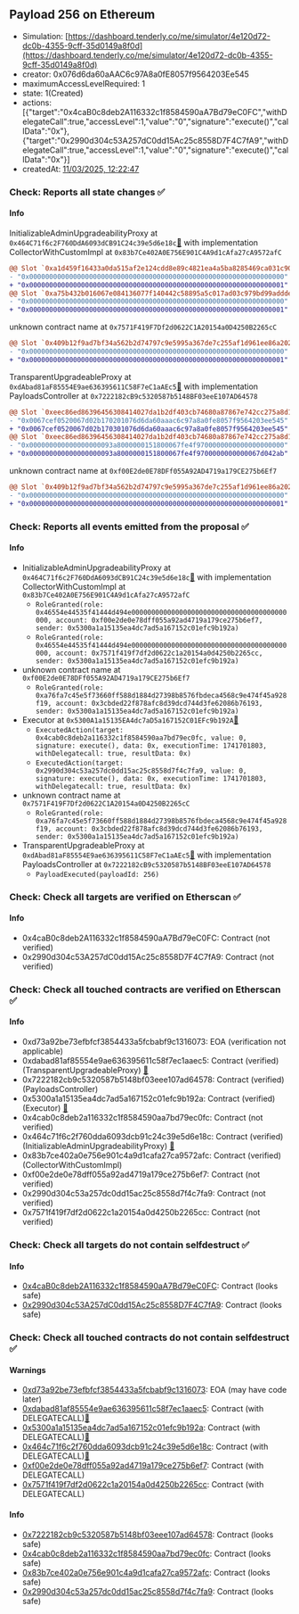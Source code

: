 ## Payload 256 on Ethereum

- Simulation: [https://dashboard.tenderly.co/me/simulator/4e120d72-dc0b-4355-9cff-35d0149a8f0d](https://dashboard.tenderly.co/me/simulator/4e120d72-dc0b-4355-9cff-35d0149a8f0d)
- creator: 0x076d6da60aAAC6c97A8a0fE8057f9564203Ee545
- maximumAccessLevelRequired: 1
- state: 1(Created)
- actions: [{"target":"0x4caB0c8deb2A116332c1f8584590aA7Bd79eC0FC","withDelegateCall":true,"accessLevel":1,"value":"0","signature":"execute()","callData":"0x"},{"target":"0x2990d304c53A257dC0dd15Ac25c8558D7F4C7fA9","withDelegateCall":true,"accessLevel":1,"value":"0","signature":"execute()","callData":"0x"}]
- createdAt: [11/03/2025, 12:22:47](https://etherscan.io/tx/0x6515c233ec04a12d3c4afddd62c6f3d4fd9cf1ebb86abaf515ab73c9bdf948d3)

### Check: Reports all state changes :white_check_mark:

#### Info


InitializableAdminUpgradeabilityProxy at `0x464C71f6c2F760DdA6093dCB91C24c39e5d6e18c`[:ghost:](https://github.com/bgd-labs/aave-address-book "AaveV2Ethereum.COLLECTOR, AaveV2EthereumAMM.COLLECTOR, AaveV2EthereumArc.COLLECTOR, AaveV3Ethereum.COLLECTOR, AaveV3EthereumEtherFi.COLLECTOR, AaveV3EthereumLido.COLLECTOR") with implementation CollectorWithCustomImpl at `0x83b7Ce402A0E756E901C4A9d1cAfa27cA9572afC`
```diff
@@ Slot `0xa1d459f16433a0da515af2e124cdd8e89c4821ea4a5ba8285469ca031c904f38` @@
- "0x0000000000000000000000000000000000000000000000000000000000000000"
+ "0x0000000000000000000000000000000000000000000000000000000000000001"
@@ Slot `0xa75b432b016067e084136077f140442c58895a5c017ad03c979bd99addde0aad` @@
- "0x0000000000000000000000000000000000000000000000000000000000000000"
+ "0x0000000000000000000000000000000000000000000000000000000000000001"
```

unknown contract name at `0x7571F419F7Df2d0622C1A20154a0D4250B2265cC`
```diff
@@ Slot `0x409b12f9ad7bf34a562b2d74797c9e5995a367de7c255af1d961ee86a2023167` @@
- "0x0000000000000000000000000000000000000000000000000000000000000000"
+ "0x0000000000000000000000000000000000000000000000000000000000000001"
```

TransparentUpgradeableProxy at `0xdAbad81aF85554E9ae636395611C58F7eC1aAEc5`[:ghost:](https://github.com/bgd-labs/aave-address-book "GovernanceV3Ethereum.PAYLOADS_CONTROLLER") with implementation PayloadsController at `0x7222182cB9c5320587b5148BF03eeE107AD64578`
```diff
@@ Slot `0xeec86ed86396456308414027da1b2df403cb74680a87867e742cc275a8d16ed8` @@
- "0x0067cef0520067d02b170201076d6da60aaac6c97a8a0fe8057f9564203ee545"
+ "0x0067cef0520067d02b170301076d6da60aaac6c97a8a0fe8057f9564203ee545"
@@ Slot `0xeec86ed86396456308414027da1b2df403cb74680a87867e742cc275a8d16ed9` @@
- "0x000000000000000000093a8000000151800067fe4f9700000000000000000000"
+ "0x000000000000000000093a8000000151800067fe4f9700000000000067d042ab"
```

unknown contract name at `0xf00E2de0E78DFf055A92AD4719a179CE275b6Ef7`
```diff
@@ Slot `0x409b12f9ad7bf34a562b2d74797c9e5995a367de7c255af1d961ee86a2023167` @@
- "0x0000000000000000000000000000000000000000000000000000000000000000"
+ "0x0000000000000000000000000000000000000000000000000000000000000001"
```


### Check: Reports all events emitted from the proposal :white_check_mark:

#### Info

- InitializableAdminUpgradeabilityProxy at `0x464C71f6c2F760DdA6093dCB91C24c39e5d6e18c`[:ghost:](https://github.com/bgd-labs/aave-address-book "AaveV2Ethereum.COLLECTOR, AaveV2EthereumAMM.COLLECTOR, AaveV2EthereumArc.COLLECTOR, AaveV3Ethereum.COLLECTOR, AaveV3EthereumEtherFi.COLLECTOR, AaveV3EthereumLido.COLLECTOR") with implementation CollectorWithCustomImpl at `0x83b7Ce402A0E756E901C4A9d1cAfa27cA9572afC`
  - `RoleGranted(role: 0x46554e44535f41444d494e000000000000000000000000000000000000000000, account: 0xf00e2de0e78dff055a92ad4719a179ce275b6ef7, sender: 0x5300a1a15135ea4dc7ad5a167152c01efc9b192a)`
  - `RoleGranted(role: 0x46554e44535f41444d494e000000000000000000000000000000000000000000, account: 0x7571f419f7df2d0622c1a20154a0d4250b2265cc, sender: 0x5300a1a15135ea4dc7ad5a167152c01efc9b192a)`
- unknown contract name at `0xf00E2de0E78DFf055A92AD4719a179CE275b6Ef7`
  - `RoleGranted(role: 0xa76fa7c45e5f73660ff588d1884d27398b8576fbdeca4568c9e474f45a928f19, account: 0x3cbded22f878afc8d39dcd744d3fe62086b76193, sender: 0x5300a1a15135ea4dc7ad5a167152c01efc9b192a)`
- Executor at `0x5300A1a15135EA4dc7aD5a167152C01EFc9b192A`[:ghost:](https://github.com/bgd-labs/aave-address-book "AaveV2Ethereum.POOL_ADMIN, AaveV2EthereumAMM.POOL_ADMIN, AaveV3Ethereum.ACL_ADMIN, AaveV3EthereumEtherFi.ACL_ADMIN, AaveV3EthereumLido.ACL_ADMIN, GovernanceV3Ethereum.EXECUTOR_LVL_1")
  - `ExecutedAction(target: 0x4cab0c8deb2a116332c1f8584590aa7bd79ec0fc, value: 0, signature: execute(), data: 0x, executionTime: 1741701803, withDelegatecall: true, resultData: 0x)`
  - `ExecutedAction(target: 0x2990d304c53a257dc0dd15ac25c8558d7f4c7fa9, value: 0, signature: execute(), data: 0x, executionTime: 1741701803, withDelegatecall: true, resultData: 0x)`
- unknown contract name at `0x7571F419F7Df2d0622C1A20154a0D4250B2265cC`
  - `RoleGranted(role: 0xa76fa7c45e5f73660ff588d1884d27398b8576fbdeca4568c9e474f45a928f19, account: 0x3cbded22f878afc8d39dcd744d3fe62086b76193, sender: 0x5300a1a15135ea4dc7ad5a167152c01efc9b192a)`
- TransparentUpgradeableProxy at `0xdAbad81aF85554E9ae636395611C58F7eC1aAEc5`[:ghost:](https://github.com/bgd-labs/aave-address-book "GovernanceV3Ethereum.PAYLOADS_CONTROLLER") with implementation PayloadsController at `0x7222182cB9c5320587b5148BF03eeE107AD64578`
  - `PayloadExecuted(payloadId: 256)`

### Check: Check all targets are verified on Etherscan :white_check_mark:

#### Info

- 0x4caB0c8deb2A116332c1f8584590aA7Bd79eC0FC: Contract (not verified) 
- 0x2990d304c53A257dC0dd15Ac25c8558D7F4C7fA9: Contract (not verified) 

### Check: Check all touched contracts are verified on Etherscan :white_check_mark:

#### Info

- 0xd73a92be73efbfcf3854433a5fcbabf9c1316073: EOA (verification not applicable)
- 0xdabad81af85554e9ae636395611c58f7ec1aaec5: Contract (verified) (TransparentUpgradeableProxy) [:ghost:](https://github.com/bgd-labs/aave-address-book "GovernanceV3Ethereum.PAYLOADS_CONTROLLER")
- 0x7222182cb9c5320587b5148bf03eee107ad64578: Contract (verified) (PayloadsController) 
- 0x5300a1a15135ea4dc7ad5a167152c01efc9b192a: Contract (verified) (Executor) [:ghost:](https://github.com/bgd-labs/aave-address-book "AaveV2Ethereum.POOL_ADMIN, AaveV2EthereumAMM.POOL_ADMIN, AaveV3Ethereum.ACL_ADMIN, AaveV3EthereumEtherFi.ACL_ADMIN, AaveV3EthereumLido.ACL_ADMIN, GovernanceV3Ethereum.EXECUTOR_LVL_1")
- 0x4cab0c8deb2a116332c1f8584590aa7bd79ec0fc: Contract (not verified) 
- 0x464c71f6c2f760dda6093dcb91c24c39e5d6e18c: Contract (verified) (InitializableAdminUpgradeabilityProxy) [:ghost:](https://github.com/bgd-labs/aave-address-book "AaveV2Ethereum.COLLECTOR, AaveV2EthereumAMM.COLLECTOR, AaveV2EthereumArc.COLLECTOR, AaveV3Ethereum.COLLECTOR, AaveV3EthereumEtherFi.COLLECTOR, AaveV3EthereumLido.COLLECTOR")
- 0x83b7ce402a0e756e901c4a9d1cafa27ca9572afc: Contract (verified) (CollectorWithCustomImpl) 
- 0xf00e2de0e78dff055a92ad4719a179ce275b6ef7: Contract (not verified) 
- 0x2990d304c53a257dc0dd15ac25c8558d7f4c7fa9: Contract (not verified) 
- 0x7571f419f7df2d0622c1a20154a0d4250b2265cc: Contract (not verified) 

### Check: Check all targets do not contain selfdestruct :white_check_mark:

#### Info

- [0x4caB0c8deb2A116332c1f8584590aA7Bd79eC0FC](https://etherscan.io/address/0x4caB0c8deb2A116332c1f8584590aA7Bd79eC0FC): Contract (looks safe)
- [0x2990d304c53A257dC0dd15Ac25c8558D7F4C7fA9](https://etherscan.io/address/0x2990d304c53A257dC0dd15Ac25c8558D7F4C7fA9): Contract (looks safe)

### Check: Check all touched contracts do not contain selfdestruct :white_check_mark:

#### Warnings

- [0xd73a92be73efbfcf3854433a5fcbabf9c1316073](https://etherscan.io/address/0xd73a92be73efbfcf3854433a5fcbabf9c1316073): EOA (may have code later)
- [0xdabad81af85554e9ae636395611c58f7ec1aaec5](https://etherscan.io/address/0xdabad81af85554e9ae636395611c58f7ec1aaec5): Contract (with DELEGATECALL)[:ghost:](https://github.com/bgd-labs/aave-address-book "GovernanceV3Ethereum.PAYLOADS_CONTROLLER")
- [0x5300a1a15135ea4dc7ad5a167152c01efc9b192a](https://etherscan.io/address/0x5300a1a15135ea4dc7ad5a167152c01efc9b192a): Contract (with DELEGATECALL)[:ghost:](https://github.com/bgd-labs/aave-address-book "AaveV2Ethereum.POOL_ADMIN, AaveV2EthereumAMM.POOL_ADMIN, AaveV3Ethereum.ACL_ADMIN, AaveV3EthereumEtherFi.ACL_ADMIN, AaveV3EthereumLido.ACL_ADMIN, GovernanceV3Ethereum.EXECUTOR_LVL_1")
- [0x464c71f6c2f760dda6093dcb91c24c39e5d6e18c](https://etherscan.io/address/0x464c71f6c2f760dda6093dcb91c24c39e5d6e18c): Contract (with DELEGATECALL)[:ghost:](https://github.com/bgd-labs/aave-address-book "AaveV2Ethereum.COLLECTOR, AaveV2EthereumAMM.COLLECTOR, AaveV2EthereumArc.COLLECTOR, AaveV3Ethereum.COLLECTOR, AaveV3EthereumEtherFi.COLLECTOR, AaveV3EthereumLido.COLLECTOR")
- [0xf00e2de0e78dff055a92ad4719a179ce275b6ef7](https://etherscan.io/address/0xf00e2de0e78dff055a92ad4719a179ce275b6ef7): Contract (with DELEGATECALL)
- [0x7571f419f7df2d0622c1a20154a0d4250b2265cc](https://etherscan.io/address/0x7571f419f7df2d0622c1a20154a0d4250b2265cc): Contract (with DELEGATECALL)

#### Info

- [0x7222182cb9c5320587b5148bf03eee107ad64578](https://etherscan.io/address/0x7222182cb9c5320587b5148bf03eee107ad64578): Contract (looks safe)
- [0x4cab0c8deb2a116332c1f8584590aa7bd79ec0fc](https://etherscan.io/address/0x4cab0c8deb2a116332c1f8584590aa7bd79ec0fc): Contract (looks safe)
- [0x83b7ce402a0e756e901c4a9d1cafa27ca9572afc](https://etherscan.io/address/0x83b7ce402a0e756e901c4a9d1cafa27ca9572afc): Contract (looks safe)
- [0x2990d304c53a257dc0dd15ac25c8558d7f4c7fa9](https://etherscan.io/address/0x2990d304c53a257dc0dd15ac25c8558d7f4c7fa9): Contract (looks safe)


